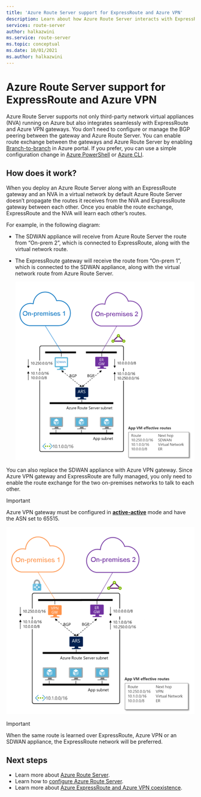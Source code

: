 ```yaml
---
title: 'Azure Route Server support for ExpressRoute and Azure VPN'
description: Learn about how Azure Route Server interacts with ExpressRoute and Azure VPN gateways.
services: route-server
author: halkazwini
ms.service: route-server
ms.topic: conceptual
ms.date: 10/01/2021
ms.author: halkazwini
---
```


# Azure Route Server support for ExpressRoute and Azure VPN

Azure Route Server supports not only third-party network virtual appliances (NVA) running on Azure but also integrates seamlessly with ExpressRoute and Azure VPN gateways. You don’t need to configure or manage the BGP peering between the gateway and Azure Route Server. You can enable route exchange between the gateways and Azure Route Server by enabling [Branch-to-branch](quickstart-configure-route-server-portal.md#configure-route-exchange) in Azure portal. If you prefer, you can use a simple configuration change in [Azure PowerShell](quickstart-configure-route-server-powershell.md#route-exchange) or [Azure CLI](quickstart-configure-route-server-cli.md#configure-route-exchange).


## How does it work?

When you deploy an Azure Route Server along with an ExpressRoute gateway and an NVA in a virtual network by default Azure Route Server doesn’t propagate the routes it receives from the NVA and ExpressRoute gateway between each other. Once you enable the route exchange, ExpressRoute and the NVA will learn each other’s routes.

For example, in the following diagram:

* The SDWAN appliance will receive from Azure Route Server the route from “On-prem 2”, which is connected to ExpressRoute, along with the virtual network route.

* The ExpressRoute gateway will receive the route from “On-prem 1”, which is connected to the SDWAN appliance, along with the virtual network route from Azure Route Server.

    ![Diagram showing ExpressRoute configured with Route Server.](./media/expressroute-vpn-support/expressroute-with-route-server.png)

You can also replace the SDWAN appliance with Azure VPN gateway. Since Azure VPN gateway and ExpressRoute are fully managed, you only need to enable the route exchange for the two on-premises networks to talk to each other.

> [!IMPORTANT] 
> Azure VPN gateway must be configured in [**active-active**](../vpn-gateway/vpn-gateway-activeactive-rm-powershell.md) mode and have the ASN set to 65515.
>

![Diagram showing ExpressRoute and VPN gateway configured with Route Server.](./media/expressroute-vpn-support/expressroute-and-vpn-with-route-server.png)

> [!IMPORTANT] 
> When the same route is learned over ExpressRoute, Azure VPN or an SDWAN appliance, the ExpressRoute network will be preferred.
>


## Next steps

- Learn more about [Azure Route Server](route-server-faq.md).
- Learn how to [configure Azure Route Server](quickstart-configure-route-server-powershell.md).
- Learn more about [Azure ExpressRoute and Azure VPN coexistence](../expressroute/expressroute-howto-coexist-resource-manager.md).
